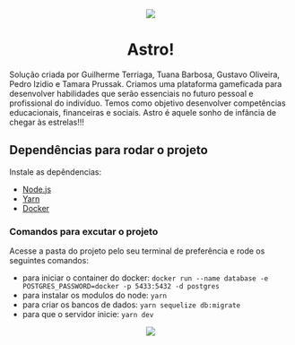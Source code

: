 <div align="center">
<img src= "https://raw.githubusercontent.com/GuilhermeTerriaga/time-90-HackatonCCR/main/ReadmeImages/Caminho%201801.svg">
</div>
<h1 align="center">Astro!</h1>

Solução criada por Guilherme Terriaga, Tuana Barbosa, Gustavo Oliveira, Pedro Izidio e Tamara Prussak. Criamos uma plataforma gameficada para desenvolver habilidades que serão essenciais no futuro pessoal e profissional do indivíduo. Temos como objetivo desenvolver competências educacionais, financeiras e sociais. Astro é aquele sonho de infância de chegar às estrelas!!!

## Dependências para rodar o projeto
Instale as depêndencias:
* <a href="https://nodejs.org/">Node.js</a>
* <a href="https://yarnpkg.com/">Yarn</a>
* <a href="https://www.docker.com/">Docker</a>

### Comandos para excutar o projeto
Acesse a pasta do projeto pelo seu terminal de preferência e rode os seguintes comandos:
* para iniciar o container do docker: ```docker run --name database -e POSTGRES_PASSWORD=docker -p 5433:5432 -d postgres```
* para instalar os modulos do node: ```yarn```
* para criar os bancos de dados: ```yarn sequelize db:migrate```
* para que o servidor inicie: ```yarn dev```
<div align="center">
<img src= "https://raw.githubusercontent.com/GuilhermeTerriaga/time-90-HackatonCCR/main/ReadmeImages/Web%201920%20%E2%80%93%202/Componente%204%20%E2%80%93%201.svg">
</div>

